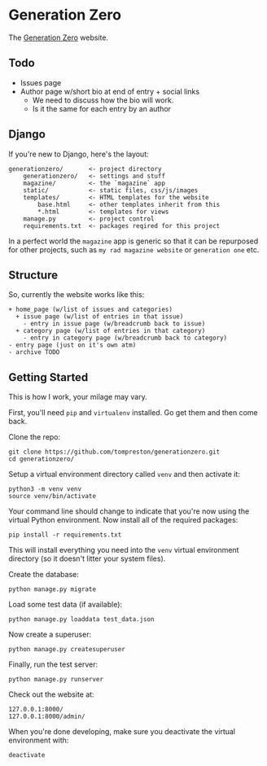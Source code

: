 Generation Zero
===============
The [Generation Zero](http://www.generationzero.org.uk/) website.

Todo
----
- Issues page
- Author page w/short bio at end of entry + social links
  - We need to discuss how the bio will work.
  - Is it the same for each entry by an author


Django
------
If you're new to Django, here's the layout:

    generationzero/       <- project directory
        generationzero/   <- settings and stuff
        magazine/         <- the `magazine` app
        static/           <- static files, css/js/images
        templates/        <- HTML templates for the website
            base.html     <- other templates inherit from this
            *.html        <- templates for views
        manage.py         <- project control
        requirements.txt  <- packages reqired for this project

In a perfect world the `magazine` app is generic so that it can be repurposed
for other projects, such as `my rad magazine website` or `generation one` etc.


Structure
---------
So, currently the website works like this:

    + home_page (w/list of issues and categories)
      + issue page (w/list of entries in that issue)
        - entry in issue page (w/breadcrumb back to issue)
      + category page (w/list of entries in that category)
        - entry in category page (w/breadcrumb back to category)
    - entry page (just on it's own atm)
    - archive TODO


Getting Started
---------------
This is how I work, your milage may vary.

First, you'll need `pip` and `virtualenv` installed. Go get them and
then come back.

Clone the repo:

    git clone https://github.com/tompreston/generationzero.git
    cd generationzero/

Setup a virtual environment directory called `venv` and then activate it:

    python3 -m venv venv
    source venv/bin/activate

Your command line should change to indicate that you're now using the
virtual Python environment. Now install all of the required packages:

    pip install -r requirements.txt

This will install everything you need into the `venv` virtual environment
directory (so it doesn't litter your system files).

Create the database:

    python manage.py migrate

Load some test data (if available):

    python manage.py loaddata test_data.json

Now create a superuser:

    python manage.py createsuperuser

Finally, run the test server:

    python manage.py runserver

Check out the website at:

    127.0.0.1:8000/
    127.0.0.1:8000/admin/

When you're done developing, make sure you deactivate the virtual
environment with:

    deactivate

